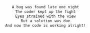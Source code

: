 
<div align="center">

```css
A bug was found late one night
The coder kept up the fight
Eyes strained with the view
But a solution was due
And now the code is working alright!
```

</div>
